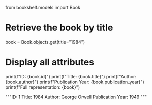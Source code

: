 from bookshelf.models import Book

# Retrieve the book by title
book = Book.objects.get(title="1984")

# Display all attributes
print(f"ID: {book.id}")
print(f"Title: {book.title}")
print(f"Author: {book.author}")
print(f"Publication Year: {book.publication_year}")
print(f"Full representation: {book}")


"""ID: 1
Title: 1984
Author: George Orwell
Publication Year: 1949
"""